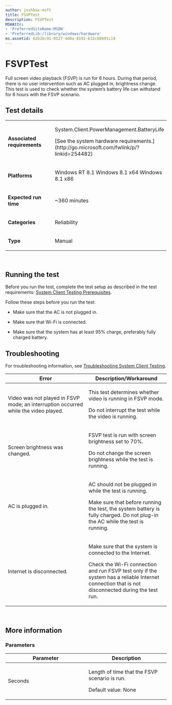 ```yaml
---
author: joshbax-msft
title: FSVPTest
description: FSVPTest
MSHAttr:
- 'PreferredSiteName:MSDN'
- 'PreferredLib:/library/windows/hardware'
ms.assetid: 62b2bc91-0527-4d0a-8192-b32c08b91c19
---
```


# FSVPTest


Full screen video playback (FSVP) is run for 6 hours. During that period, there is no user intervention such as AC plugged in, brightness change. This test is used to check whether the system’s battery life can withstand for 6 hours with the FSVP scenario.

## Test details


<table>
<colgroup>
<col width="50%" />
<col width="50%" />
</colgroup>
<tbody>
<tr class="odd">
<td><p><strong>Associated requirements</strong></p></td>
<td><p>System.Client.PowerManagement.BatteryLife</p>
<p>[See the system hardware requirements.](http://go.microsoft.com/fwlink/p/?linkid=254482)</p></td>
</tr>
<tr class="even">
<td><p><strong>Platforms</strong></p></td>
<td><p>Windows RT 8.1 Windows 8.1 x64 Windows 8.1 x86</p></td>
</tr>
<tr class="odd">
<td><p><strong>Expected run time</strong></p></td>
<td><p>~360 minutes</p></td>
</tr>
<tr class="even">
<td><p><strong>Categories</strong></p></td>
<td><p>Reliability</p></td>
</tr>
<tr class="odd">
<td><p><strong>Type</strong></p></td>
<td><p>Manual</p></td>
</tr>
</tbody>
</table>

 

## Running the test


Before you run the test, complete the test setup as described in the test requirements: [System Client Testing Prerequisites](system-client-testing-prerequisites.md).

Follow these steps before you run the test:

-   Make sure that the AC is not plugged in.

-   Make sure that Wi-Fi is connected.

-   Make sure that the system has at least 95% charge, preferably fully charged battery.

## Troubleshooting


For troubleshooting information, see [Troubleshooting System Client Testing](troubleshooting-system-client-testing.md).

<table>
<colgroup>
<col width="50%" />
<col width="50%" />
</colgroup>
<thead>
<tr class="header">
<th>Error</th>
<th>Description/Workaround</th>
</tr>
</thead>
<tbody>
<tr class="odd">
<td><p>Video was not played in FSVP mode; an interruption occurred while the video played.</p></td>
<td><p>This test determines whether video is running in FSVP mode.</p>
<p>Do not interrupt the test while the video is running.</p></td>
</tr>
<tr class="even">
<td><p>Screen brightness was changed.</p></td>
<td><p>FSVP test is run with screen brightness set to 70%.</p>
<p>Do not change the screen brightness while the test is running.</p></td>
</tr>
<tr class="odd">
<td><p>AC is plugged in.</p></td>
<td><p>AC should not be plugged in while the test is running.</p>
<p>Make sure that before running the test, the system battery is fully charged. Do not plug-in the AC while the test is running.</p></td>
</tr>
<tr class="even">
<td><p>Internet is disconnected.</p></td>
<td><p>Make sure that the system is connected to the Internet.</p>
<p>Check the Wi-Fi connection and run FSVP test only if the system has a reliable Internet connection that is not disconnected during the test run.</p></td>
</tr>
</tbody>
</table>

 

## More information


### Parameters

<table>
<colgroup>
<col width="50%" />
<col width="50%" />
</colgroup>
<thead>
<tr class="header">
<th>Parameter</th>
<th>Description</th>
</tr>
</thead>
<tbody>
<tr class="odd">
<td><p>Seconds</p></td>
<td><p>Length of time that the FSVP scenario is run.</p>
<p>Default value: None</p></td>
</tr>
</tbody>
</table>

 

 

 







